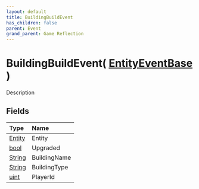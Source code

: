 ```yaml
---
layout: default
title: BuildingBuildEvent
has_children: false
parent: Event
grand_parent: Game Reflection
---
```

# BuildingBuildEvent( [ EntityEventBase ](/riftbreaker-wiki/docs/game-reflection/events/entity_event_base/) )
Description 

## Fields

| Type | Name |
|:----------|:--------------|
| [Entity](/riftbreaker-wiki/docs/game-reflection/classes/entity/) | Entity |
| [bool](/riftbreaker-wiki/docs/game-reflection/components/bool/) | Upgraded |
| [String](/riftbreaker-wiki/docs/game-reflection/components/string/) | BuildingName |
| [String](/riftbreaker-wiki/docs/game-reflection/components/string/) | BuildingType |
| [uint](/riftbreaker-wiki/docs/game-reflection/components/uint/) | PlayerId |

